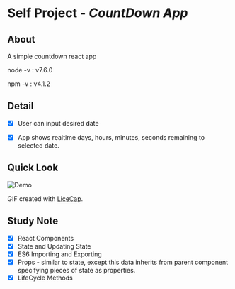 # Self Project - *CountDown App*

## About

A simple countdown react app

node -v : v7.6.0

npm -v : v4.1.2

## Detail

- [X] User can input desired date
- [X] App shows realtime days, hours, minutes, seconds remaining to selected date.


## Quick Look

<img src='http://i.imgur.com/1SbC9l1.gif' title='Demo' width='' alt='Demo' />

GIF created with [LiceCap](http://www.cockos.com/licecap/).

## Study Note
- [X] React Components
- [X] State and Updating State
- [X] ES6 Importing and Exporting
- [X] Props - similar to state, except this data inherits from parent component specifying pieces of state as properties.
- [X] LifeCycle Methods
